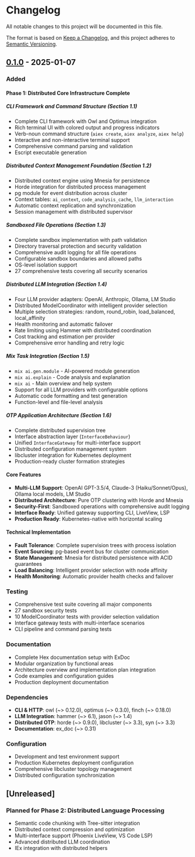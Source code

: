 # Changelog

All notable changes to this project will be documented in this file.

The format is based on [Keep a Changelog](https://keepachangelog.com/en/1.0.0/),
and this project adheres to [Semantic Versioning](https://semver.org/spec/v2.0.0.html).

## [0.1.0] - 2025-01-07

### Added

#### Phase 1: Distributed Core Infrastructure Complete

##### CLI Framework and Command Structure (Section 1.1)
- Complete CLI framework with Owl and Optimus integration
- Rich terminal UI with colored output and progress indicators
- Verb-noun command structure (`aiex create`, `aiex analyze`, `aiex help`)
- Interactive and non-interactive terminal support
- Comprehensive command parsing and validation
- Escript executable generation

##### Distributed Context Management Foundation (Section 1.2)
- Distributed context engine using Mnesia for persistence
- Horde integration for distributed process management
- pg module for event distribution across cluster
- Context tables: `ai_context`, `code_analysis_cache`, `llm_interaction`
- Automatic context replication and synchronization
- Session management with distributed supervisor

##### Sandboxed File Operations (Section 1.3)
- Complete sandbox implementation with path validation
- Directory traversal protection and security validation
- Comprehensive audit logging for all file operations
- Configurable sandbox boundaries and allowed paths
- OS-level isolation support
- 27 comprehensive tests covering all security scenarios

##### Distributed LLM Integration (Section 1.4)
- Four LLM provider adapters: OpenAI, Anthropic, Ollama, LM Studio
- Distributed ModelCoordinator with intelligent provider selection
- Multiple selection strategies: random, round_robin, load_balanced, local_affinity
- Health monitoring and automatic failover
- Rate limiting using Hammer with distributed coordination
- Cost tracking and estimation per provider
- Comprehensive error handling and retry logic

##### Mix Task Integration (Section 1.5)
- `mix ai.gen.module` - AI-powered module generation
- `mix ai.explain` - Code analysis and explanation
- `mix ai` - Main overview and help system
- Support for all LLM providers with configurable options
- Automatic code formatting and test generation
- Function-level and file-level analysis

##### OTP Application Architecture (Section 1.6)
- Complete distributed supervision tree
- Interface abstraction layer (`InterfaceBehaviour`)
- Unified `InterfaceGateway` for multi-interface support
- Distributed configuration management system
- libcluster integration for Kubernetes deployment
- Production-ready cluster formation strategies

#### Core Features
- **Multi-LLM Support**: OpenAI GPT-3.5/4, Claude-3 (Haiku/Sonnet/Opus), Ollama local models, LM Studio
- **Distributed Architecture**: Pure OTP clustering with Horde and Mnesia
- **Security-First**: Sandboxed operations with comprehensive audit logging
- **Interface Ready**: Unified gateway supporting CLI, LiveView, LSP
- **Production Ready**: Kubernetes-native with horizontal scaling

#### Technical Implementation
- **Fault Tolerance**: Complete supervision trees with process isolation
- **Event Sourcing**: pg-based event bus for cluster communication
- **State Management**: Mnesia for distributed persistence with ACID guarantees
- **Load Balancing**: Intelligent provider selection with node affinity
- **Health Monitoring**: Automatic provider health checks and failover

### Testing
- Comprehensive test suite covering all major components
- 27 sandbox security tests
- 10 ModelCoordinator tests with provider selection validation
- Interface gateway tests with multi-interface scenarios
- CLI pipeline and command parsing tests

### Documentation
- Complete Hex documentation setup with ExDoc
- Modular organization by functional areas
- Architecture overview and implementation plan integration
- Code examples and configuration guides
- Production deployment documentation

### Dependencies
- **CLI & HTTP**: owl (~> 0.12.0), optimus (~> 0.3.0), finch (~> 0.18.0)
- **LLM Integration**: hammer (~> 6.1), jason (~> 1.4)
- **Distributed OTP**: horde (~> 0.9.0), libcluster (~> 3.3), syn (~> 3.3)
- **Documentation**: ex_doc (~> 0.31)

### Configuration
- Development and test environment support
- Production Kubernetes deployment configuration
- Comprehensive libcluster topology management
- Distributed configuration synchronization

## [Unreleased]

### Planned for Phase 2: Distributed Language Processing
- Semantic code chunking with Tree-sitter integration
- Distributed context compression and optimization
- Multi-interface support (Phoenix LiveView, VS Code LSP)
- Advanced distributed LLM coordination
- IEx integration with distributed helpers

[0.1.0]: https://github.com/your-org/aiex/releases/tag/v0.1.0